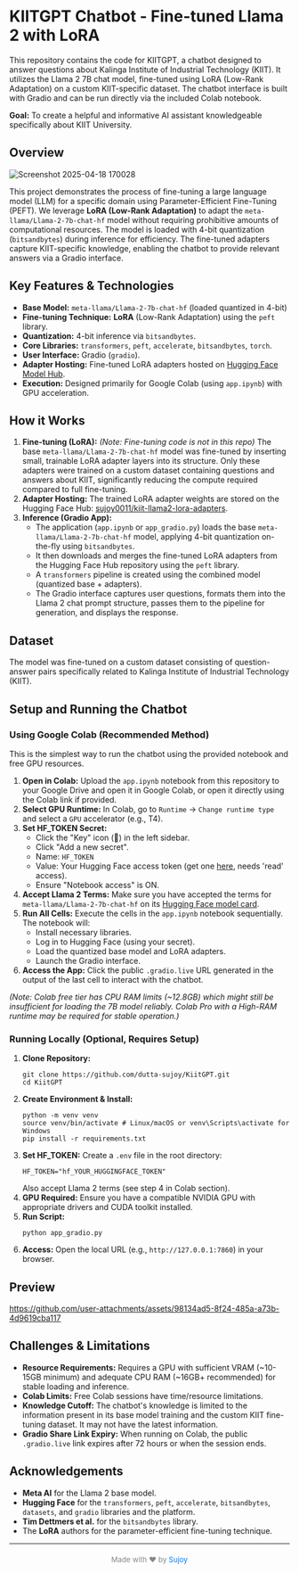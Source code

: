 # KIITGPT Chatbot - Fine-tuned Llama 2 with LoRA

This repository contains the code for KIITGPT, a chatbot designed to answer questions about Kalinga Institute of Industrial Technology (KIIT). It utilizes the Llama 2 7B chat model, fine-tuned using LoRA (Low-Rank Adaptation) on a custom KIIT-specific dataset. The chatbot interface is built with Gradio and can be run directly via the included Colab notebook.

**Goal:** To create a helpful and informative AI assistant knowledgeable specifically about KIIT University.

<!-- Optional: Add a badge or link to a live demo if you deploy one later -->
<!-- [![Hugging Face Spaces](https://img.shields.io/badge/%F0%9F%A4%97%20Hugging%20Face-Spaces-blue)](YOUR_SPACE_LINK_HERE) -->

## Overview

![Screenshot 2025-04-18 170028](https://github.com/user-attachments/assets/3a071d99-8405-47f6-8fab-0c6e07d3bd50)

This project demonstrates the process of fine-tuning a large language model (LLM) for a specific domain using Parameter-Efficient Fine-Tuning (PEFT). We leverage **LoRA (Low-Rank Adaptation)** to adapt the `meta-llama/Llama-2-7b-chat-hf` model without requiring prohibitive amounts of computational resources. The model is loaded with 4-bit quantization (`bitsandbytes`) during inference for efficiency. The fine-tuned adapters capture KIIT-specific knowledge, enabling the chatbot to provide relevant answers via a Gradio interface.

## Key Features & Technologies

*   **Base Model:** `meta-llama/Llama-2-7b-chat-hf` (loaded quantized in 4-bit)
*   **Fine-tuning Technique:** **LoRA** (Low-Rank Adaptation) using the `peft` library.
*   **Quantization:** 4-bit inference via `bitsandbytes`.
*   **Core Libraries:** `transformers`, `peft`, `accelerate`, `bitsandbytes`, `torch`.
*   **User Interface:** Gradio (`gradio`).
*   **Adapter Hosting:** Fine-tuned LoRA adapters hosted on [Hugging Face Model Hub](https://huggingface.co/sujoy0011/kiit-llama2-lora-adapters).
*   **Execution:** Designed primarily for Google Colab (using `app.ipynb`) with GPU acceleration.

## How it Works

1.  **Fine-tuning (LoRA):** *(Note: Fine-tuning code is not in this repo)* The base `meta-llama/Llama-2-7b-chat-hf` model was fine-tuned by inserting small, trainable LoRA adapter layers into its structure. Only these adapters were trained on a custom dataset containing questions and answers about KIIT, significantly reducing the compute required compared to full fine-tuning.
2.  **Adapter Hosting:** The trained LoRA adapter weights are stored on the Hugging Face Hub: [sujoy0011/kiit-llama2-lora-adapters](https://huggingface.co/sujoy0011/kiit-llama2-lora-adapters).
3.  **Inference (Gradio App):**
    *   The application (`app.ipynb` or `app_gradio.py`) loads the base `meta-llama/Llama-2-7b-chat-hf` model, applying 4-bit quantization on-the-fly using `bitsandbytes`.
    *   It then downloads and merges the fine-tuned LoRA adapters from the Hugging Face Hub repository using the `peft` library.
    *   A `transformers` pipeline is created using the combined model (quantized base + adapters).
    *   The Gradio interface captures user questions, formats them into the Llama 2 chat prompt structure, passes them to the pipeline for generation, and displays the response.

## Dataset

The model was fine-tuned on a custom dataset consisting of question-answer pairs specifically related to Kalinga Institute of Industrial Technology (KIIT).

## Setup and Running the Chatbot

### Using Google Colab (Recommended Method)

This is the simplest way to run the chatbot using the provided notebook and free GPU resources.

1.  **Open in Colab:** Upload the `app.ipynb` notebook from this repository to your Google Drive and open it in Google Colab, or open it directly using the Colab link if provided.
2.  **Select GPU Runtime:** In Colab, go to `Runtime` -> `Change runtime type` and select a `GPU` accelerator (e.g., T4).
3.  **Set HF_TOKEN Secret:**
    *   Click the "Key" icon (🔑) in the left sidebar.
    *   Click "Add a new secret".
    *   Name: `HF_TOKEN`
    *   Value: Your Hugging Face access token (get one [here](https://huggingface.co/settings/tokens), needs 'read' access).
    *   Ensure "Notebook access" is ON.
4.  **Accept Llama 2 Terms:** Make sure you have accepted the terms for `meta-llama/Llama-2-7b-chat-hf` on its [Hugging Face model card](https://huggingface.co/meta-llama/Llama-2-7b-chat-hf).
5.  **Run All Cells:** Execute the cells in the `app.ipynb` notebook sequentially. The notebook will:
    *   Install necessary libraries.
    *   Log in to Hugging Face (using your secret).
    *   Load the quantized base model and LoRA adapters.
    *   Launch the Gradio interface.
6.  **Access the App:** Click the public `.gradio.live` URL generated in the output of the last cell to interact with the chatbot.

*(Note: Colab free tier has CPU RAM limits (~12.8GB) which might still be insufficient for loading the 7B model reliably. Colab Pro with a High-RAM runtime may be required for stable operation.)*

### Running Locally (Optional, Requires Setup)

1.  **Clone Repository:**
    ```
    git clone https://github.com/dutta-sujoy/KiitGPT.git
    cd KiitGPT
    ```
2.  **Create Environment & Install:**
    ```
    python -m venv venv
    source venv/bin/activate # Linux/macOS or venv\Scripts\activate for Windows
    pip install -r requirements.txt
    ```
3.  **Set HF_TOKEN:** Create a `.env` file in the root directory:
    ```
    HF_TOKEN="hf_YOUR_HUGGINGFACE_TOKEN"
    ```
    Also accept Llama 2 terms (see step 4 in Colab section).
4.  **GPU Required:** Ensure you have a compatible NVIDIA GPU with appropriate drivers and CUDA toolkit installed.
5.  **Run Script:**
    ```
    python app_gradio.py
    ```
6.  **Access:** Open the local URL (e.g., `http://127.0.0.1:7860`) in your browser.

## Preview



https://github.com/user-attachments/assets/98134ad5-8f24-485a-a73b-4d9619cba117




## Challenges & Limitations

*   **Resource Requirements:** Requires a GPU with sufficient VRAM (~10-15GB minimum) and adequate CPU RAM (~16GB+ recommended) for stable loading and inference.
*   **Colab Limits:** Free Colab sessions have time/resource limitations.
*   **Knowledge Cutoff:** The chatbot's knowledge is limited to the information present in its base model training and the custom KIIT fine-tuning dataset. It may not have the latest information.
*   **Gradio Share Link Expiry:** When running on Colab, the public `.gradio.live` link expires after 72 hours or when the session ends.

## Acknowledgements

*   **Meta AI** for the Llama 2 base model.
*   **Hugging Face** for the `transformers`, `peft`, `accelerate`, `bitsandbytes`, `datasets`, and `gradio` libraries and the platform.
*   **Tim Dettmers et al.** for the `bitsandbytes` library.
*   The **LoRA** authors for the parameter-efficient fine-tuning technique.

---

<div style="text-align: center; margin-top: 20px; font-size: small; color: #888;">
    Made with ❤️ by <a href="https://www.linkedin.com/in/dutta-sujoy/" target="_blank" style="color: #007bff; text-decoration: none;">Sujoy</a>
</div>


